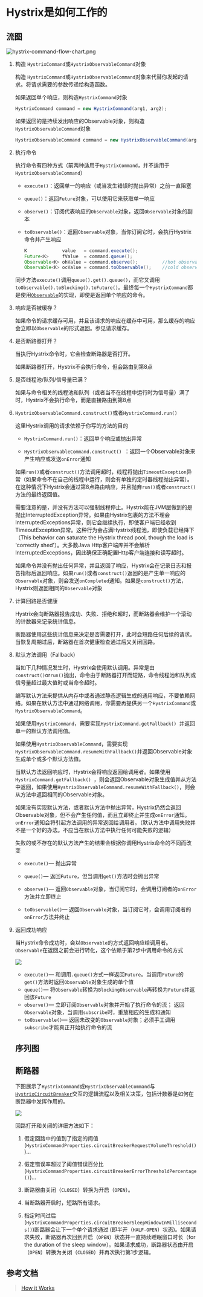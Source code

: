 # Hystrix是如何工作的

## 流图

![hystrix-command-flow-chart.png](../../screenshot/spring-cloud/hystrix-command-flow-chart.png)

1. 构造 `HystrixCommand`或`HystrixObservableCommand`对象
   
   构造 `HystrixCommand`或`HystrixObservableCommand`对象来代替你发起的请求。将请求需要的参数传递给构造函数。
   
   如果返回单个响应，则构造`HystrixCommand`对象
   
   ```java
   HystrixCommand command = new HystrixCommand(arg1, arg2);
   ```
   
   如果返回的是持续发出响应的Observable对象，则构造`HystrixObservableCommand`对象
   
   ```java
   HystrixObservableCommand command = new HystrixObservableCommand(arg1, arg2);
   ```

2. 执行命令
   
   执行命令有四种方式（前两种适用于`HystrixCommand`，并不适用于`HystrixObservableCommand`）
   
   - `execute()`：返回单一的响应（或当发生错误时抛出异常）之前一直阻塞
   
   - `queue()`：返回`Future`对象，可以使用它来获取单一响应
   
   - `observe()`：订阅代表响应的`Observable`对象，返回`Observable`对象的副本
   
   - `toObservable()`：返回`Observable`对象，当你订阅它时，会执行Hystrix命令并产生响应
     
     ```java
     K             value   = command.execute();
     Future<K>     fValue  = command.queue();
     Observable<K> ohValue = command.observe();         //hot observable
     Observable<K> ocValue = command.toObservable();    //cold observable
     ```
   
   同步方法`execute()`调用`queue().get().queue()`，而它又调用`toObservable().toBlocking().toFuture()`。最终每一个`HystrixCommand`都是使用[`Observable`](http://reactivex.io/documentation/observable.html)的实现，即使是返回单个响应的命令。

3. 响应是否被缓存？
   
   如果命令的请求缓存可用，并且该请求的响应在缓存中可用，那么缓存的响应会立即以`Observable`的形式返回。参见请求缓存。

4. 是否断路器打开？
   
   当执行Hystrix命令时，它会检查断路器是否打开。
   
   如果断路器打开，Hystrix不会执行命令，但会路由到第8点

5. 是否线程池/队列/信号量已满？
   
   如果与命令相关的线程池和队列（或者当不在线程中运行时为信号量）满了时，Hystrix不会执行命令，而是直接路由到第8点

6. `HystrixObservableCommand.construct()`或者`HystrixCommand.run()`
   
   这里Hystrix调用的请求依赖于你写的方法的目的
   
   - `HystrixCommand.run()`：返回单个响应或抛出异常
   
   - `HystrixObservableCommand.construct() `：返回一个Observable对象来产生响应或发送`onError`通知
   
   如果`run()`或者`construct()`方法调用超时，线程将抛出`TimeoutException`异常（如果命令不在自己的线程中运行，则会有单独的定时器线程抛出异常）。在这种情况下Hystrix会通过第8点路由响应，并且抛弃`run()`或者`construct()`方法的最终返回值。
   
   需要注意的是，并没有方法可以强制线程停止。Hystrix能在JVM层做到的是抛出InterruptedException异常。如果由Hystrix包裹的方法不理会InterruptedExceptions异常，则它会继续执行，即使客户端已经收到TimeoutException异常。这种行为会占满Hystrix线程池，即使负载已经降下（This behavior can saturate the Hystrix thread pool, though the load is 'correctly shed'）。大多数Java Http客户端库并不会解析InterruptedExceptions，因此确保正确配置Http客户端连接和读写超时。
   
   如果命令并没有抛出任何异常，并且返回了响应，Hystrix会在记录日志和报告指标后返回响应。如果`run()`或者`construct()`返回的是产生单一响应的`Observable`对象，则会发送`onCompleted`通知。如果是`construct()`方法，Hystrix则返回相同的`Observable`对象

7. 计算回路是否健康
   
   Hystrix会向断路器报告成功、失败、拒绝和超时，而断路器会维护一个滚动的计数器来记录统计信息。
   
   断路器使用这些统计信息来决定是否需要打开，此时会短路任何后续的请求。当恢复周期过后，断路器在首次健康检查通过后又关闭回路。

8. 默认方法调用（Fallback）
   
   当如下几种情况发生时，Hystrix会使用默认调用。异常是由`construct()`or`run()`抛出，命令由于断路器打开而短路，命令线程池和队列或信号量超过最大值时或当命令超时。
   
   编写默认方法来提供从内存中或者通过静态逻辑生成的通用响应，不要依赖网络。如果在默认方法中通过网络调用，你需要再提供另一个`HystrixCommand`或`HystrixObservableCommand`。
   
   如果使用`HystrixCommand`，需要实现`HystrixCommand.getFallback() `并返回单一的默认方法调用值。
   
   如果使用`HystrixObservableCommand`，需要实现`HystrixObservableCommand.resumeWithFallback()`并返回Observable对象生成单个或多个默认方法值。
   
   当默认方法返回响应时，Hystrix会将响应返回给调用者。如果使用`HystrixCommand.getFallback() `，则会返回Observable对象生成值并从方法中返回，如果使用`HystrixObservableCommand.resumeWithFallback()`，则会从方法中返回相同的Observable对象。
   
   如果没有实现默认方法，或者默认方法中抛出异常，Hystrix仍然会返回Observable对象，但不会产生任何值，而且立即终止并生成`onError`通知。`onError`通知会将引起方法调用的异常返回给调用者。（默认方法中调用失败并不是一个好的办法。不应当在默认方法中执行任何可能失败的逻辑）
   
   失败的或不存在的默认方法产生的结果会根据你调用Hystrix命令的不同而改变
   
   - `execute()`— 抛出异常
   
   - `queue()`— 返回`Future`，但当调用`get()`方法时会抛出异常
   
   - `observe()`— 返回`Observable`对象，当订阅它时，会调用订阅者的`onError`方法并立即终止
   
   - `toObservable()`— 返回`Observable`对象，当订阅它时，会调用订阅者的`onError`方法并终止

9. 返回成功响应
   
   当Hystrix命令成功时，会以`Observable`的方式返回响应给调用者。`Observable`在返回之前会进行转化，这个依赖于第2步中调用命令的方式
   
   ![](../../screenshot/spring-cloud/hystrix-return-flow.png)
   
   - `execute()`— 和调用`.queue()`方式一样返回`Future`。当调用`Future`的`get()`方法时返回`Observable`对象生成的单个值
   - `queue()`— 将`Observable`转换为`BlockingObservable`再转换为`Future`并返回该`Future`
   - `observe()`— 立即订阅`Observable`对象并开始了执行命令的流； 返回`Observable`对象，当调用`subscribe`时，重放相应的生成和通知
   - `toObservable()`— 返回未改变的`Observable`对象；必须手工调用`subscribe`才能真正开始执行命令的流
   
   ## 序列图
   
   ## 断路器
   
   下图展示了`HystrixCommand`或`HystrixObservableCommand`与[`HystrixCircuitBreaker`](http://netflix.github.io/Hystrix/javadoc/index.html?com/netflix/hystrix/HystrixCircuitBreaker.html)交互的逻辑流程以及相关决策，包括计数器是如何在断路器中发挥作用的。
   
   ![](../../screenshot/spring-cloud/circuit-breaker-1280.png)
   
   回路打开和关闭的详细方法如下：
   
   1. 假定回路中的值到了指定的阈值 (`HystrixCommandProperties.circuitBreakerRequestVolumeThreshold()`)...
   
   2. 假定错误率超过了阈值错误百分比 (`HystrixCommandProperties.circuitBreakerErrorThresholdPercentage()`)...
   
   3. 断路器由关闭（`CLOSED`）转换为开启（`OPEN`）。
   
   4. 当断路器开启时，短路所有请求。
   
   5. 指定时间过后(`HystrixCommandProperties.circuitBreakerSleepWindowInMilliseconds()`)断路器会让下一个单个请求通过 (即半开（`HALF-OPEN`）状态)。如果请求失败，断路器再次回到开启（`OPEN`）状态并一直持续睡眠窗口时长（for the duration of the sleep window）。如果请求成功，断路器状态由开启（`OPEN`）转换为关闭（`CLOSED`）并再次执行第1步逻辑。

## 参考文档

> [How it Works](https://github.com/Netflix/Hystrix/wiki/How-it-Works)
